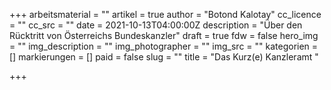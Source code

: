 +++
arbeitsmaterial = ""
artikel = true
author = "Botond Kalotay"
cc_licence = ""
cc_src = ""
date = 2021-10-13T04:00:00Z
description = "Über den Rücktritt von Österreichs Bundeskanzler"
draft = true
fdw = false
hero_img = ""
img_description = ""
img_photographer = ""
img_src = ""
kategorien = []
markierungen = []
paid = false
slug = ""
title = "Das Kurz(e) Kanzleramt "

+++
